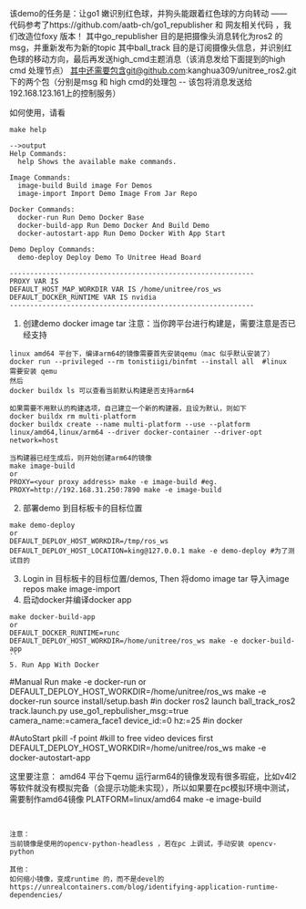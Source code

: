 该demo的任务是：让go1 嫩识别红色球，并狗头能跟着红色球的方向转动 —— 代码参考了https://github.com/aatb-ch/go1_republisher 和 网友相关代码 ，我们改造位foxy 版本！
其中go_republisher 目的是把摄像头消息转化为ros2 的msg，并重新发布为新的topic 
其中ball_track 目的是订阅摄像头信息，并识别红色球的移动方向，最后再发送high_cmd主题消息（该消息发给下面提到的high cmd 处理节点）
其中还需要包含git@github.com:kanghua309/unitree_ros2.git 下的两个包（分别是msg 和 high cmd的处理包 -- 该包将消息发送给192.168.123.161上的控制服务）

如何使用，请看
```
make help

-->output
Help Commands:
  help Shows the available make commands.

Image Commands:
  image-build Build image For Demos
  image-import Import Demo Image From Jar Repo 

Docker Commands:
  docker-run Run Demo Docker Base 
  docker-build-app Run Demo Docker And Build Demo
  docker-autostart-app Run Demo Docker With App Start

Demo Deploy Commands:
  demo-deploy Deploy Demo To Unitree Head Board

------------------------------------------------------------
PROXY VAR IS 
DEFAULT_HOST_MAP_WORKDIR VAR IS /home/unitree/ros_ws
DEFAULT_DOCKER_RUNTIME VAR IS nvidia
------------------------------------------------------------
```

1. 创建demo docker image tar
注意：当你跨平台进行构建是，需要注意是否已经支持
```
linux amd64 平台下，编译arm64的镜像需要首先安装qemu（mac 似乎默认安装了）
docker run --privileged --rm tonistiigi/binfmt --install all  #linux 需要安装 qemu
然后
docker buildx ls 可以查看当前默认构建是否支持arm64

如果需要不用默认的构建选项，自己建立一个新的构建器，且设为默认，则如下
docker buildx rm multi-platform
docker buildx create --name multi-platform --use --platform linux/amd64,linux/arm64 --driver docker-container --driver-opt network=host

当构建器已经生成后，则开始创建arm64的镜像
make image-build 
or 
PROXY=<your proxy address> make -e image-build #eg. PROXY=http://192.168.31.250:7890 make -e image-build
```
2. 部署demo 到目标板卡的目标位置
```
make demo-deploy
or
DEFAULT_DEPLOY_HOST_WORKDIR=/tmp/ros_ws DEFAULT_DEPLOY_HOST_LOCATION=king@127.0.0.1 make -e demo-deploy #为了测试目的
```
3. Login in 目标板卡的目标位置/demos, Then 将domo image tar 导入image repos
make image-import
4. 启动docker并编译docker app
```
make docker-build-app
or
DEFAULT_DOCKER_RUNTIME=runc DEFAULT_DEPLOY_HOST_WORKDIR=/home/unitree/ros_ws make -e docker-build-app
``
5. Run App With Docker
```
#Manual Run
make -e docker-run 
or 
DEFAULT_DEPLOY_HOST_WORKDIR=/home/unitree/ros_ws make -e docker-run
source install/setup.bash #in docker 
ros2 launch ball_track_ros2 track.launch.py use_go1_repbulisher_msg:=true camera_name:=camera_face1 device_id:=0 hz:=25 #in docker 

#AutoStart
pkill -f point #kill to free video devices first
DEFAULT_DEPLOY_HOST_WORKDIR=/home/unitree/ros_ws make -e docker-autostart-app

这里要注意：
amd64 平台下qemu 运行arm64的镜像发现有很多瑕疵，比如v4l2等软件就没有模拟完备（会提示功能未实现），所以如果要在pc模拟环境中测试，需要制作amd64镜像
PLATFORM=linux/amd64 make -e image-build 
```


注意：
当前镜像是使用的opencv-python-headless ，若在pc 上调试，手动安装 opencv-python

其他：
如何缩小镜像，变成runtime 的，而不是devel的
https://unrealcontainers.com/blog/identifying-application-runtime-dependencies/


